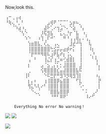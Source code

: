 Now,look this.

⢠⠒⢀⢠⢴⠀⠀⠀⠀⠀⠀⠀⠀⠀⠀⠀⠀⠀⠀⠀⠀⠀⠀⠀⠀⠀⠀⠀⠀⠀
⠘⢷⢄⠘⡀⠃⠀⠀⠀⠀⠀⠀⠀⣠⢾⠟⠈⡉⠉⠁⣢⡶⠦⡀⠀⠀⠀⠀⠀⠀
⠀⠀⠈⠱⣴⠰⡀⠀⠀⠀⠀⠀⣼⠗⢁⠔⢲⣨⠑⠄⠑⣵⠀⠘⡄⠀⠀⠀⠀⠀
⠀⠀⠀⠀⠈⢣⠑⠀⠀⠀⠀⡸⢯⣻⣧⠀⠈⣅⢄⡘⡖⠈⣧⠀⠰⡀⠀⠀⠀⠀
⠀⠀⠀⠀⠀⠀⠱⠑⠀⠀⠰⢹⢀⠏⠚⠁⠀⠀⠛⠘⢠⢠⢿⡄⠄⢡⡀⠀⠀⠀
⠀⠀⠀⠀⠀⠀⠀⢱⣶⣿⣧⡀⢎⣄⠀⢠⢄⠀⠀⠀⣸⣞⠚⢳⠀⠀⢧⠀⠀⠀
⠀⠀⠀⠀⠀⠀⠀⢸⣿⣿⣿⣿⣿⣿⢓⣪⡭⡤⣴⡾⠖⡅⠀⢸⠀⠀⠸⡆⠀⠀
⠀⠀⠀⠀⠀⠀⠀⠈⡟⠛⠛⠻⢿⠧⣰⠟⣧⠞⡆⢨⢄⠀⠀⢸⠀⠀⠠⡘⡀⠀
⠀⠀⠀⠀⠀⠀⠀⢠⠀⠃⠀⠀⢸⣌⡎⢰⣈⠶⢊⣾⣿⡇⠀⢸⠀⠀⠀⠁⢣⠀
⠀⠀⠀⠀⠀⠀⠀⡆⠀⠀⠀⣠⠈⣢⢀⡌⡅⡂⣸⣿⣿⣿⠀⣸⠀⠀⠀⠀⠘⡄
⠀⠀⠀⠀⠀⠀⠀⢀⠀⠀⠀⢪⢿⣿⣿⣿⣎⣤⣼⣿⣿⣿⣧⠯⠀⠀⠀⠀⠀⠃
⠀⠀⠀⠀⠀⠀⢸⠇⠀⠀⠀⠀⠑⠯⣛⡟⠛⣻⠹⡻⢿⣻⢹⡇⠀⠀⠀⠀⠰⡄
⠀⠀⠀⠀⠀⠀⠀⡆⡄⠆⠀⠀⢰⢸⣿⣿⡿⣦⣿⣿⠀⠀⠋⣇⠀⠀⠀⠀⠀⡟
⠀⠀⠀⠀⠀⠀⠀⢻⣅⠣⢇⠔⠃⢸⣿⣿⡇⣿⣿⣿⠀⠀⠀⠡⠂⠀⠀⠀⠀⡇
⠀⠀⠀⠀⠀⠀⠀⠀⠑⢄⡈⠀⠀⠈⣿⣿⣧⣿⣿⡿⠀⠀⠀⠀⠁⠅⠀⢀⠜⠀
⠀⠀⠀⠀⠀⠀⠀⠀⠀⠀⠈⠀⠀⠀⠘⠛⠃⠿⠟⠁⠀⠀⠀⠀⠀⠸⠔⠋⠀

        Everything No error No warning！

![](https://stats.justsong.cn/api/csdn?id=cuteboss_109&theme=dark)
![](https://stats.justsong.cn/api/bilibili/?id=95982486&theme=dark)

![](https://github-readme-stats.vercel.app/api?username=regular109&show_icons=true&theme=dark&count_private=true)


<!--
**regular109/regular109** is a ✨ _special_ ✨ repository because its `README.md` (this file) appears on your GitHub profile.

Here are some ideas to get you started:

- 🔭 I’m currently working on ...
- 🌱 I’m currently learning ...
- 👯 I’m looking to collaborate on ...
- 🤔 I’m looking for help with ...
- 💬 Ask me about ...
- 📫 How to reach me: ...
- 😄 Pronouns: ...
- ⚡ Fun fact: ...
-->

